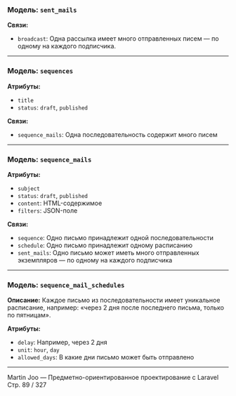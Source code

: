 ### Модель: `sent_mails`

**Связи:**

* `broadcast`: Одна рассылка имеет много отправленных писем — по одному на каждого подписчика.

---

### Модель: `sequences`

**Атрибуты:**

* `title`
* `status`: `draft`, `published`

**Связи:**

* `sequence_mails`: Одна последовательность содержит много писем

---

### Модель: `sequence_mails`

**Атрибуты:**

* `subject`
* `status`: `draft`, `published`
* `content`: HTML-содержимое
* `filters`: JSON-поле

**Связи:**

* `sequence`: Одно письмо принадлежит одной последовательности
* `schedule`: Одно письмо принадлежит одному расписанию
* `sent_mails`: Одно письмо может иметь много отправленных экземпляров — по одному на каждого подписчика

---

### Модель: `sequence_mail_schedules`

**Описание:** Каждое письмо из последовательности имеет уникальное расписание,
например: «через 2 дня после последнего письма, только по пятницам».

**Атрибуты:**

* `delay`: Например, через 2 дня
* `unit`: `hour`, `day`
* `allowed_days`: В какие дни письмо может быть отправлено

---

Martin Joo — Предметно-ориентированное проектирование с Laravel
Стр. 89 / 327
